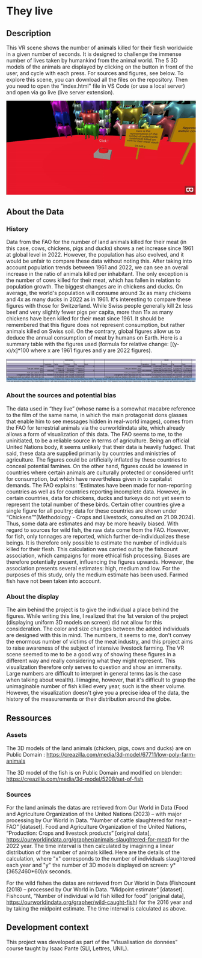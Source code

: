 # They live
## Description
This VR scene shows the number of animals killed for their flesh worldwide in a given number of seconds. It is designed to challenge the immense number of lives taken by humankind from the animal world. The 5 3D models of the animals are displayed by clicking on the button in front of the user, and cycle with each press. For sources and figures, see below.
To explore this scene, you can download all the files on the repository. Then you need to open the "index.html" file in VS Code (or use a local server) and open via go live (live server extension).

![alt-text](https://github.com/ColinLug/they-live/blob/main/gif_horror_scene.gif)

## About the Data
### History
Data from the FAO for the number of land animals killed for their meat (in this case, cows, chickens, pigs and ducks) shows a net increase since 1961 at global level in 2022. However, the population has also evolved, and it would be unfair to compare these data without noting this. After taking into account population trends between 1961 and 2022, we can see an overall increase in the ratio of animals killed per inhabitant. The only exception is the number of cows killed for their meat, which has fallen in relation to population growth. The biggest changes are in chickens and ducks. On average, the world's population will consume around 3x as many chickens and 4x as many ducks in 2022 as in 1961. It's interesting to compare these figures with those for Switzerland. While Swiss people generally kill 2x less beef and very slightly fewer pigs per capita, more than 11x as many chickens have been killed for their meat since 1961. It should be remembered that this figure does not represent consumption, but rather animals killed on Swiss soil. On the contrary, global figures allow us to deduce the annual consumption of meat by humans on Earth. Here is a summary table with the figures used (formula for relative change: [(y-x)/x]*100 where x are 1961 figures and y are 2022 figures).

![alt-text](https://github.com/ColinLug/horror-scene/blob/main/data_table_they_live.png)

### About the sources and potential bias
The data used in “they live” (whose name is a somewhat macabre reference to the film of the same name, in which the main protagonist dons glasses that enable him to see messages hidden in real-world images), comes from the FAO for terrestrial animals via the ourworldindata site, which already allows a form of visualization of this data. The FAO seems to me, to the uninitiated, to be a reliable source in terms of agriculture. Being an official United Nations body, it seems unlikely that their data is heavily fudged. That said, these data are supplied primarily by countries and ministries of agriculture. The figures could be artificially inflated by these countries to conceal potential famines. On the other hand, figures could be lowered in countries where certain animals are culturally protected or considered unfit for consumption, but which have nevertheless given in to capitalist demands. The FAO explains: “Estimates have been made for non-reporting countries as well as for countries reporting incomplete data. However, in certain countries, data for chickens, ducks and turkeys do not yet seem to represent the total number of these birds. Certain other countries give a single figure for all poultry; data for these countries are shown under “Chickens””(Methodology - Crops and Livestock, consulted on 21.09.2024). Thus, some data are estimates and may be more heavily biased. With regard to sources for wild fish, the raw data come from the FAO. However, for fish, only tonnages are reported, which further de-individualizes these beings. It is therefore only possible to estimate the number of individuals killed for their flesh. This calculation was carried out by the fishcount association, which campaigns for more ethical fish processing. Biases are therefore potentially present, influencing the figures upwards. However, the association presents several estimates: high, medium and low. For the purposes of this study, only the medium estimate has been used. Farmed fish have not been taken into account.

### About the display
The aim behind the project is to give the individual a place behind the figures. While writing this line, I realized that the 1st version of the project (displaying uniform 3D models on screen) did not allow for this consideration. The color and size changes between the added individuals are designed with this in mind. The numbers, it seems to me, don't convey the enormous number of victims of the meat industry, and this project aims to raise awareness of the subject of intensive livestock farming. The VR scene seemed to me to be a good way of showing these figures in a different way and really considering what they might represent. This visualization therefore only serves to question and show an immensity. Large numbers are difficult to interpret in general terms (as is the case when talking about wealth).  I imagine, however, that it's difficult to grasp the unimaginable number of fish killed every year, such is the sheer volume. However, the visualization doesn't give you a precise idea of the data, the history of the measurements or their distribution around the globe.
## Ressources
### Assets
The 3D models of the land animals (chicken, pigs, cows and ducks) are on Public Domain : https://creazilla.com/media/3d-model/67711/low-poly-farm-animals

The 3D model of the fish is on Public Domain and modified on blender: https://creazilla.com/media/3d-model/5208/set-of-fish

### Sources
For the land animals the datas are retrieved from Our World in Data (Food and Agriculture Organization of the United Nations (2023) – with major processing by Our World in Data. “Number of cattle slaughtered for meat – FAO” [dataset]. Food and Agriculture Organization of the United Nations, “Production: Crops and livestock products” [original data], https://ourworldindata.org/grapher/animals-slaughtered-for-meat) for the 2022 year. The time interval is then calculated by imagining a linear distribution of the number of animals killed. Here are the details of the calculation, where "x" corresponds to the number of individuals slaughtered each year and "y" the number of 3D models displayed on screen: y*(365*24*60*60)/x seconds.

For the wild fishes the datas are retrieved from Our World in Data (Fishcount (2018) – processed by Our World in Data. “Midpoint estimate” [dataset]. Fishcount, “Number of individual wild fish killed for food” [original data], https://ourworldindata.org/grapher/wild-caught-fish) for the 2016 year and by taking the midpoint estimate. The time interval is calculated as above.

## Development context
This project was developed as part of the “Visualisation de données” course taught by Isaac Pante (SLI, Lettres, UNIL).
